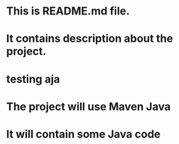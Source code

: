# This is README.md file.
# It contains description about the project. 
# testing aja


# The project will use Maven Java
# It will contain some Java code
